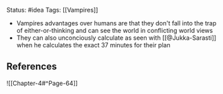 Status: #idea
Tags: [[Vampires]]

* Vampires advantages over humans are that they don't fall into the trap of either-or-thinking and can see the world in conflicting world views
* They can also unconciously calculate as seen with [[@Jukka-Sarasti]] when he calculates the exact 37 minutes for their plan

## References

![[Chapter-4#^Page-64]]